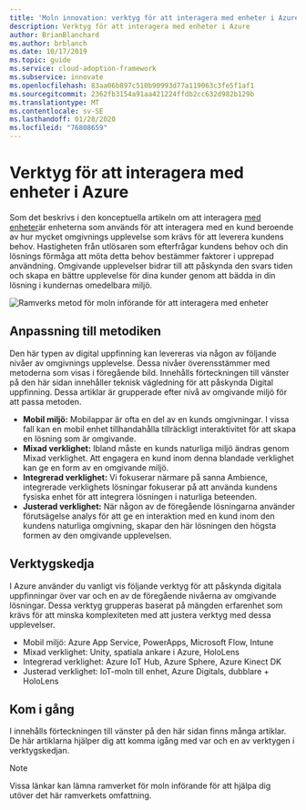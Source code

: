 ```yaml
---
title: 'Moln innovation: verktyg för att interagera med enheter i Azure'
description: Verktyg för att interagera med enheter i Azure
author: BrianBlanchard
ms.author: brblanch
ms.date: 10/17/2019
ms.topic: guide
ms.service: cloud-adoption-framework
ms.subservice: innovate
ms.openlocfilehash: 83aa06b897c510b90993d77a119063c3fe5f1af1
ms.sourcegitcommit: 2362fb3154a91aa421224ffdb2cc632d982b129b
ms.translationtype: MT
ms.contentlocale: sv-SE
ms.lasthandoff: 01/28/2020
ms.locfileid: "76808659"
---
```

# <a name="tools-to-interact-with-devices-in-azure"></a>Verktyg för att interagera med enheter i Azure

Som det beskrivs i den konceptuella artikeln om att interagera [med enheter](../considerations/devices.md)är enheterna som används för att interagera med en kund beroende av hur mycket omgivnings upplevelse som krävs för att leverera kundens behov. Hastigheten från utlösaren som efterfrågar kundens behov och din lösnings förmåga att möta detta behov bestämmer faktorer i upprepad användning. Omgivande upplevelser bidrar till att påskynda den svars tiden och skapa en bättre upplevelse för dina kunder genom att bädda in din lösning i kundernas omedelbara miljö.

![Ramverks metod för moln införande för att interagera med enheter](../../_images/innovate/ambient-experiences.png)

## <a name="alignment-to-the-methodology"></a>Anpassning till metodiken

Den här typen av digital uppfinning kan levereras via någon av följande nivåer av omgivnings upplevelse. Dessa nivåer överensstämmer med metoderna som visas i föregående bild. Innehålls förteckningen till vänster på den här sidan innehåller teknisk vägledning för att påskynda Digital uppfinning. Dessa artiklar är grupperade efter nivå av omgivande miljö för att passa metoden.

- **Mobil miljö:** Mobilappar är ofta en del av en kunds omgivningar. I vissa fall kan en mobil enhet tillhandahålla tillräckligt interaktivitet för att skapa en lösning som är omgivande.
- **Mixad verklighet:** Ibland måste en kunds naturliga miljö ändras genom Mixad verklighet. Att engagera en kund inom denna blandade verklighet kan ge en form av en omgivande miljö.
- **Integrerad verklighet:** Vi fokuserar närmare på sanna Ambience, integrerade verklighets lösningar fokuserar på att använda kundens fysiska enhet för att integrera lösningen i naturliga beteenden.
- **Justerad verklighet:** När någon av de föregående lösningarna använder förutsägelse analys för att ge en interaktion med en kund inom den kundens naturliga omgivning, skapar den här lösningen den högsta formen av den omgivande upplevelsen.

## <a name="toolchain"></a>Verktygskedja

I Azure använder du vanligt vis följande verktyg för att påskynda digitala uppfinningar över var och en av de föregående nivåerna av omgivande lösningar. Dessa verktyg grupperas baserat på mängden erfarenhet som krävs för att minska komplexiteten med att justera verktyg med dessa upplevelser.

- Mobil miljö: Azure App Service, PowerApps, Microsoft Flow, Intune
- Mixad verklighet: Unity, spatiala ankare i Azure, HoloLens
- Integrerad verklighet: Azure IoT Hub, Azure Sphere, Azure Kinect DK
- Justerad verklighet: IoT-moln till enhet, Azure Digitals, dubblare + HoloLens

## <a name="get-started"></a>Kom i gång

I innehålls förteckningen till vänster på den här sidan finns många artiklar. De här artiklarna hjälper dig att komma igång med var och en av verktygen i verktygskedjan.

> [!NOTE]
> Vissa länkar kan lämna ramverket för moln införande för att hjälpa dig utöver det här ramverkets omfattning.
